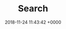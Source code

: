 ---
tags: []
background: ''
text_color: dark
script: ''
title: Search
date: 2018-11-24 11:43:42 +0000
description: ''
draft: false
hidden: true
---